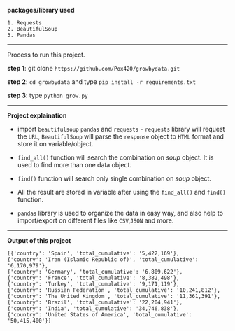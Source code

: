 
**packages/library used**
```
1. Requests
2. BeautifulSoup
3. Pandas
```
------------------------------
Process to run this project.

**step 1**: git clone `https://github.com/Pox420/growbydata.git`

**step 2**: `cd growbydata` and type `pip install -r requirements.txt`

**step 3**: type `python grow.py`


---------------------------------------


**Project explaination**

- import `beautifulsoup` `pandas` and `requests` - `requests` library will request the `URL`, `BeautifulSoup` will parse the `response` object to `HTML` format
and store it on variable/object.

- `find_all()` function will search the combination on *soup* object. It is used to find more than one data object.

- `find()` function will search only single combination on *soup* object.

- All the result are stored in variable after using the `find_all()` and `find()` function.

- `pandas` library is used to organize the data in easy way, and also help to import/export on different files like `CSV`,`JSON` and more.

----------------------
**Output of this project**
```
[{'country': 'Spain', 'total_cumulative': '5,422,169'},
{'country': 'Iran (Islamic Republic of)', 'total_cumulative': '6,170,979'},
{'country': 'Germany', 'total_cumulative': '6,809,622'},
{'country': 'France', 'total_cumulative': '8,382,498'}, 
{'country': 'Turkey', 'total_cumulative': '9,171,119'},
{'country': 'Russian Federation', 'total_cumulative': '10,241,812'},
{'country': 'The United Kingdom', 'total_cumulative': '11,361,391'}, 
{'country': 'Brazil', 'total_cumulative': '22,204,941'}, 
{'country': 'India', 'total_cumulative': '34,746,838'}, 
{'country': 'United States of America', 'total_cumulative': '50,415,400'}]
```
